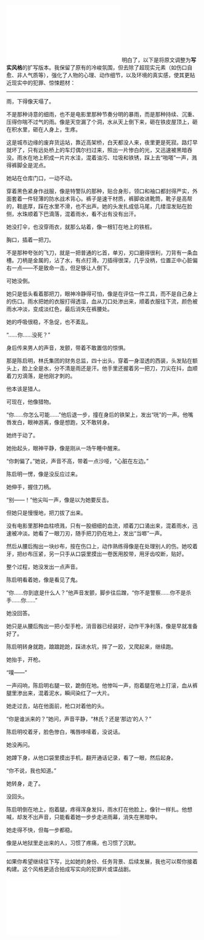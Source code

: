 

![](338.md)
明白了，以下是将原文调整为**写实风格**的扩写版本。我保留了原有的冷峻氛围，但去除了超现实元素（如伤口自愈、非人气质等），强化了人物的心理、动作细节，以及环境的真实感，使其更贴近现实中的犯罪、惊悚题材：

---

雨，下得像天塌了。

不是那种诗意的细雨，也不是电影里那种节奏分明的暴雨，而是那种持续、沉重、压得你喘不过气的雨。像是天空漏了个洞，水从天上倒下来，砸在铁皮屋顶上，砸在积水里，砸在人身上，生疼。

这是城市边缘的废弃货运站，靠近高架桥，白天都没人来，夜里更是死寂。路灯早就坏了，只有远处桥上的车灯偶尔扫过来，照出一片惨白的光，又迅速被黑暗吞没。雨水在地上积成一片片水洼，混着油污、垃圾和铁锈，踩上去“啪嗒”一声，溅得裤脚全是泥点。

她站在仓库门口，一动不动。

穿着黑色紧身作战服，像是特警队的那种，贴合身形，领口和袖口都封得严实，外面套着一件轻薄的防水战术背心。裤子是速干材质，裤脚收进靴筒，靴子是高帮的，鞋底厚，踩在水里不滑，也不出声。她的头发扎成低马尾，几缕湿发贴在脸侧，水珠顺着下巴滴落，混着雨水，看不出有没有出汗。

她没打伞，也没穿雨衣，就那么站着，像一根钉在地上的铁桩。

胸口，插着一把刀。

不是那种夸张的飞刀，就是一把普通的匕首，单刃，刃口磨得很利，刀背有一条血槽。刀柄是金属的，沾了水，有点打滑。刀插得很深，几乎没柄，位置正中心脏偏右一点——不是致命一击，但足够让人倒下。

可她没倒。

她只是低头看着那把刀，眼神冷静得可怕，像是在评估一件工具，而不是自己身上的伤口。雨水把她的衣服打得透湿，血从刀口处渗出来，顺着衣服往下流，颜色被雨水冲淡，变成淡红色，最后消失在裤腰处。

她的呼吸很稳，不急促，也不紊乱。

“……你……没死？”

身后传来男人的声音，发颤，带着不敢置信的惊惧。

那是陈启明，林氏集团的财务总监，四十出头，穿着一身湿透的西装，头发贴在额头上，脸上全是水，分不清是雨还是汗。他手里还握着另一把刀，刀尖在抖，血顺着刀刃滴落，是他刚才刺的。

他本该是猎人。

可现在，他像猎物。

“你……你怎么可能……”他后退一步，撞在身后的铁架上，发出“咣”的一声。他嘴唇发白，眼神游离，像是想跑，又不敢转身。

她终于动了。

她抬起头，眼神平静，像是刚从一场午睡中醒来。

“你刺偏了。”她说，声音不高，带着一点沙哑，“心脏在左边。”

陈启明一愣，像是没反应过来。

她伸手，握住刀柄。

“别——！”他尖叫一声，像是以为她要反击。

但她只是慢慢地，把刀拔了出来。

没有电影里那种血柱喷溅，只有一股细细的血流，顺着刀口涌出来，混着雨水，迅速被冲淡。她看了一眼刀刃，随手把刀扔在地上，发出“当啷”一声。

然后从腰后掏出一块纱布，按在伤口上，动作熟练得像是在处理别人的伤。她咬着牙，把纱布压紧，另一只手从口袋里摸出一卷医用胶带，用牙齿咬断，贴好。

整个过程，她没发出一点声音。

陈启明看着她，像是看见了鬼。

“你……你到底是什么人？”他声音发颤，脚步往后蹭，“你不是警察……你不是杀手……你……”

她没回答。

她只是从腰后掏出一把小型手枪，消音器已经装好，动作干净利落，像是早就准备好了。

陈启明转身就跑，踉踉跄跄，踩进水坑，摔了一跤，又爬起来，继续跑。

她抬手，开枪。

“噗——”

一声闷响，陈启明右腿一软，跪倒在地。他惨叫一声，抱着腿在地上打滚，血从裤腿里渗出来，混着泥水，瞬间染红了一大片。

她走过去，站在他面前，枪口对着他的头。

“你是谁派来的？”她问，声音平静，“林氏？还是‘那边’的人？”

陈启明咬着牙，脸色惨白，嘴唇哆嗦着，没说话。

她没再问。

她蹲下身，从他口袋里摸出手机，翻开通话记录，看了一眼，然后起身。

“你不说，我也知道。”

她转身，走了。

没回头。

陈启明倒在地上，抱着腿，疼得浑身发抖，雨水打在他脸上，像针一样扎。他想喊，却发不出声音，只能看着她一步步走进雨幕，消失在黑暗中。

她走得不快，但每一步都稳。

像是从地狱里走出来的人，习惯了疼痛，也习惯了沉默。

---

如果你希望继续往下写，比如她的身份、任务背景、后续发展，我也可以帮你接着构建。这个风格更适合拍成写实向的犯罪片或谍战剧。

![](../0916/340.md)